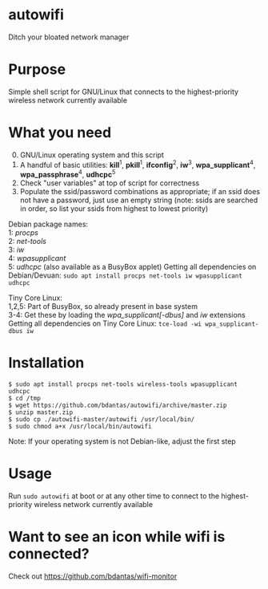 # autowifi
Ditch your bloated network manager

# Purpose
Simple shell script for GNU/Linux that connects to the highest-priority wireless network currently available

# What you need
0. GNU/Linux operating system and this script
1. A handful of basic utilities: **kill**<sup>1</sup>, **pkill**<sup>1</sup>, **ifconfig**<sup>2</sup>, **iw**<sup>3</sup>, **wpa_supplicant**<sup>4</sup>, **wpa_passphrase**<sup>4</sup>, **udhcpc**<sup>5</sup>
2. Check "user variables" at top of script for correctness
3. Populate the ssid/password combinations as appropriate; if an ssid does not have a password, just use an empty string (note: ssids are searched in order, so list your ssids from highest to lowest priority)

Debian package names:  
1: *procps*  
2: *net-tools*  
3: *iw*  
4: *wpasupplicant*  
5: *udhcpc* (also available as a BusyBox applet)
Getting all dependencies on Debian/Devuan: `sudo apt install procps net-tools iw wpasupplicant udhcpc`

Tiny Core Linux:  
1,2,5: Part of BusyBox, so already present in base system  
3-4: Get these by loading the *wpa_supplicant[-dbus]* and *iw* extensions
Getting all dependencies on Tiny Core Linux: `tce-load -wi wpa_supplicant-dbus iw`

# Installation
```
$ sudo apt install procps net-tools wireless-tools wpasupplicant udhcpc
$ cd /tmp
$ wget https://github.com/bdantas/autowifi/archive/master.zip
$ unzip master.zip
$ sudo cp ./autowifi-master/autowifi /usr/local/bin/
$ sudo chmod a+x /usr/local/bin/autowifi
```
Note: If your operating system is not Debian-like, adjust the first step

# Usage
Run `sudo autowifi` at boot or at any other time to connect to the highest-priority wireless network currently available

# Want to see an icon while wifi is connected?
Check out https://github.com/bdantas/wifi-monitor
